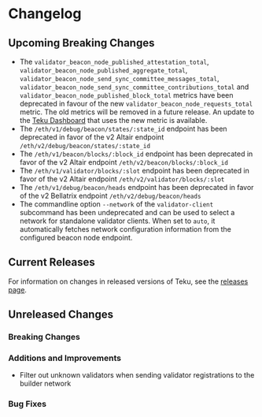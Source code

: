# Changelog

## Upcoming Breaking Changes
- The `validator_beacon_node_published_attestation_total`, `validator_beacon_node_published_aggregate_total`,
  `validator_beacon_node_send_sync_committee_messages_total`, `validator_beacon_node_send_sync_committee_contributions_total`
  and `validator_beacon_node_published_block_total` metrics have been deprecated in favour of the new `validator_beacon_node_requests_total` metric.
  The old metrics will be removed in a future release. An update to the [Teku Dashboard](https://grafana.com/grafana/dashboards/13457) that uses the new metric is available.
- The `/eth/v1/debug/beacon/states/:state_id` endpoint has been deprecated in favor of the v2 Altair endpoint `/eth/v2/debug/beacon/states/:state_id`
- The `/eth/v1/beacon/blocks/:block_id` endpoint has been deprecated in favor of the v2 Altair endpoint `/eth/v2/beacon/blocks/:block_id`
- The `/eth/v1/validator/blocks/:slot` endpoint has been deprecated in favor of the v2 Altair endpoint `/eth/v2/validator/blocks/:slot`
- The `/eth/v1/debug/beacon/heads` endpoint has been deprecated in favor of the v2 Bellatrix endpoint `/eth/v2/debug/beacon/heads`
- The commandline option `--network` of the `validator-client` subcommand has been undeprecated and can be used to select a network for standalone validator clients. When set to `auto`, it automatically
  fetches network configuration information from the configured beacon node endpoint.  

## Current Releases
For information on changes in released versions of Teku, see the [releases page](https://github.com/ConsenSys/teku/releases).

## Unreleased Changes

### Breaking Changes

### Additions and Improvements
- Filter out unknown validators when sending validator registrations to the builder network

### Bug Fixes
